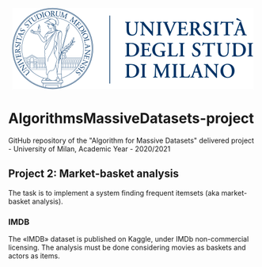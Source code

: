 <p align="center">
  <img width="488" height="164" src="logo.png">
</p>

# AlgorithmsMassiveDatasets-project
GitHub repository of the "Algorithm for Massive Datasets" delivered project - University of Milan, Academic Year - 2020/2021

## Project 2: Market-basket analysis
The task is to implement a system finding frequent itemsets (aka market-basket analysis).
### IMDB
The «IMDB» dataset is published on Kaggle, under IMDb non-commercial licensing. The analysis must be done considering movies as baskets and actors as items.
